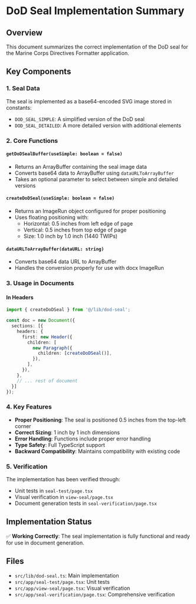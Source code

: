 # DoD Seal Implementation Summary

## Overview
This document summarizes the correct implementation of the DoD seal for the Marine Corps Directives Formatter application.

## Key Components

### 1. Seal Data
The seal is implemented as a base64-encoded SVG image stored in constants:
- `DOD_SEAL_SIMPLE`: A simplified version of the DoD seal
- `DOD_SEAL_DETAILED`: A more detailed version with additional elements

### 2. Core Functions

#### `getDoDSealBuffer(useSimple: boolean = false)`
- Returns an ArrayBuffer containing the seal image data
- Converts base64 data to ArrayBuffer using `dataURLToArrayBuffer`
- Takes an optional parameter to select between simple and detailed versions

#### `createDoDSeal(useSimple: boolean = false)`
- Returns an ImageRun object configured for proper positioning
- Uses floating positioning with:
  - Horizontal: 0.5 inches from left edge of page
  - Vertical: 0.5 inches from top edge of page
  - Size: 1.0 inch by 1.0 inch (1440 TWIPs)

#### `dataURLToArrayBuffer(dataURL: string)`
- Converts base64 data URL to ArrayBuffer
- Handles the conversion properly for use with docx ImageRun

### 3. Usage in Documents

#### In Headers
```typescript
import { createDoDSeal } from '@/lib/dod-seal';

const doc = new Document({
  sections: [{
    headers: {
      first: new Header({
        children: [
          new Paragraph({
            children: [createDoDSeal()],
          }),
        ],
      }),
    },
    // ... rest of document
  }]
});
```

### 4. Key Features
- **Proper Positioning**: The seal is positioned 0.5 inches from the top-left corner
- **Correct Sizing**: 1 inch by 1 inch dimensions
- **Error Handling**: Functions include proper error handling
- **Type Safety**: Full TypeScript support
- **Backward Compatibility**: Maintains compatibility with existing code

### 5. Verification
The implementation has been verified through:
- Unit tests in `seal-test/page.tsx`
- Visual verification in `view-seal/page.tsx`
- Document generation tests in `seal-verification/page.tsx`

## Implementation Status
✅ **Working Correctly**: The seal implementation is fully functional and ready for use in document generation.

## Files
- `src/lib/dod-seal.ts`: Main implementation
- `src/app/seal-test/page.tsx`: Unit tests
- `src/app/view-seal/page.tsx`: Visual verification
- `src/app/seal-verification/page.tsx`: Comprehensive verification
